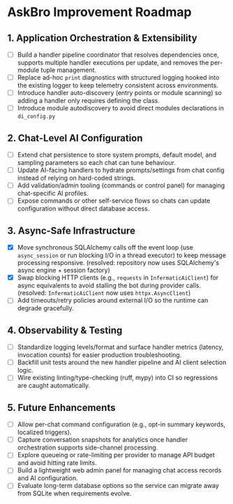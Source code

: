 # AskBro Improvement Roadmap

## 1. Application Orchestration & Extensibility
- [ ] Build a handler pipeline coordinator that resolves dependencies once, supports multiple handler executions per
  update, and removes the per-module tuple management.
- [ ] Replace ad-hoc `print` diagnostics with structured logging hooked into the existing logger to keep telemetry
  consistent across environments.
- [ ] Introduce handler auto-discovery (entry points or module scanning) so adding a handler only requires defining the
  class.
- [ ] Introduce module autodiscovery to avoid direct modules declarations in `di_config.py`

## 2. Chat-Level AI Configuration
- [ ] Extend chat persistence to store system prompts, default model, and sampling parameters so each chat can tune
  behaviour.
- [ ] Update AI-facing handlers to hydrate prompts/settings from chat config instead of relying on hard-coded strings.
- [ ] Add validation/admin tooling (commands or control panel) for managing chat-specific AI profiles.
- [ ] Expose commands or other self-service flows so chats can update configuration without direct database access.

## 3. Async-Safe Infrastructure
- [x] Move synchronous SQLAlchemy calls off the event loop (use `async_session` or run blocking I/O in a thread executor)
  to keep message processing responsive. (resolved: repository now uses SQLAlchemy's async engine + session factory)
- [x] Swap blocking HTTP clients (e.g., `requests` in `InfermaticAiClient`) for async equivalents to avoid stalling the
  bot during provider calls. (resolved: `InfermaticAiClient` now uses `httpx.AsyncClient`)
- [ ] Add timeouts/retry policies around external I/O so the runtime can degrade gracefully.

## 4. Observability & Testing
- [ ] Standardize logging levels/format and surface handler metrics (latency, invocation counts) for easier production
  troubleshooting.
- [ ] Backfill unit tests around the new handler pipeline and AI client selection logic.
- [ ] Wire existing linting/type-checking (ruff, mypy) into CI so regressions are caught automatically.

## 5. Future Enhancements
- [ ] Allow per-chat command configuration (e.g., opt-in summary keywords, localized triggers).
- [ ] Capture conversation snapshots for analytics once handler orchestration supports side-channel processing.
- [ ] Explore queueing or rate-limiting per provider to manage API budget and avoid hitting rate limits.
- [ ] Build a lightweight web admin panel for managing chat access records and AI configuration.
- [ ] Evaluate long-term database options so the service can migrate away from SQLite when requirements evolve.
